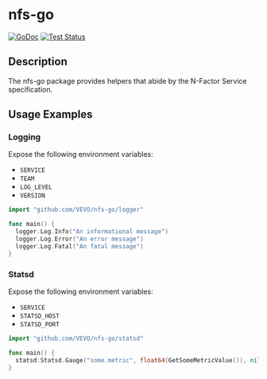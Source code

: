 # nfs-go

[![GoDoc](https://godoc.org/github.com/VEVO/nfs-go/logger?status.svg)](https://godoc.org/github.com/VEVO/nfs-go/logger)
[![Test Status](https://github.com/VEVO/nfs-go/workflows/tests/badge.svg)](https://github.com/VEVO/nfs-go/actions?query=workflow%3Atests)

## Description

The nfs-go package provides helpers that abide by the N-Factor Service specification.

## Usage Examples

### Logging

Expose the following environment variables:
 * `SERVICE`
 * `TEAM`
 * `LOG_LEVEL`
 * `VERSION`

```go
import "github.com/VEVO/nfs-go/logger"

func main() {
  logger.Log.Info("An informational message")
  logger.Log.Error("An error message")
  logger.Log.Fatal("An fatal message")
}
```

### Statsd

Expose the following environment variables:
 * `SERVICE`
 * `STATSD_HOST`
 * `STATSD_PORT`

```go
import "github.com/VEVO/nfs-go/statsd"

func main() {
  statsd.Statsd.Gauge("some.metric", float64(GetSomeMetricValue()), nil, 1)
}
```
